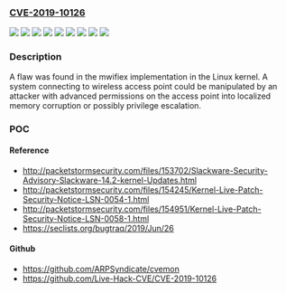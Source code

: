 ### [CVE-2019-10126](https://cve.mitre.org/cgi-bin/cvename.cgi?name=CVE-2019-10126)
![](https://img.shields.io/static/v1?label=Product&message=Red%20Hat%20Enterprise%20Linux%207&color=blue)
![](https://img.shields.io/static/v1?label=Product&message=Red%20Hat%20Enterprise%20Linux%207.6%20Extended%20Update%20Support&color=blue)
![](https://img.shields.io/static/v1?label=Product&message=Red%20Hat%20Enterprise%20Linux%208&color=blue)
![](https://img.shields.io/static/v1?label=Product&message=Red%20Hat%20Enterprise%20Linux%208.0%20Update%20Services%20for%20SAP%20Solutions&color=blue)
![](https://img.shields.io/static/v1?label=Version&message=!%200%3A3.10.0-1062.4.1.rt56.1027.el7%20&color=brighgreen)
![](https://img.shields.io/static/v1?label=Version&message=!%200%3A3.10.0-957.54.1.el7%20&color=brighgreen)
![](https://img.shields.io/static/v1?label=Version&message=!%200%3A4.18.0-147.rt24.93.el8%20&color=brighgreen)
![](https://img.shields.io/static/v1?label=Version&message=!%200%3A4.18.0-80.15.1.el8_0%20&color=brighgreen)
![](https://img.shields.io/static/v1?label=Vulnerability&message=Heap-based%20Buffer%20Overflow&color=brighgreen)

### Description

A flaw was found in the mwifiex implementation in the Linux kernel. A system connecting to wireless access point could be manipulated by an attacker with advanced permissions on the access point into localized memory corruption or possibly privilege escalation.

### POC

#### Reference
- http://packetstormsecurity.com/files/153702/Slackware-Security-Advisory-Slackware-14.2-kernel-Updates.html
- http://packetstormsecurity.com/files/154245/Kernel-Live-Patch-Security-Notice-LSN-0054-1.html
- http://packetstormsecurity.com/files/154951/Kernel-Live-Patch-Security-Notice-LSN-0058-1.html
- https://seclists.org/bugtraq/2019/Jun/26

#### Github
- https://github.com/ARPSyndicate/cvemon
- https://github.com/Live-Hack-CVE/CVE-2019-10126

